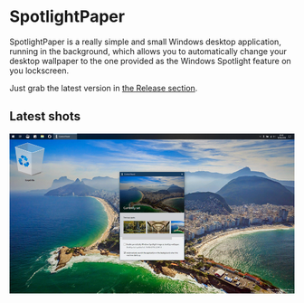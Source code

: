 # SpotlightPaper
SpotlightPaper is a really simple and small Windows desktop application, running in the background, which allows you to automatically change your desktop wallpaper to the one provided as the Windows Spotlight feature on you lockscreen.

Just grab the latest version in [the Release section](https://github.com/greifmatthias/SpotlightPaper/releases).

## Latest shots
![Screenshot](/Assets/screen_180819.jpg)
